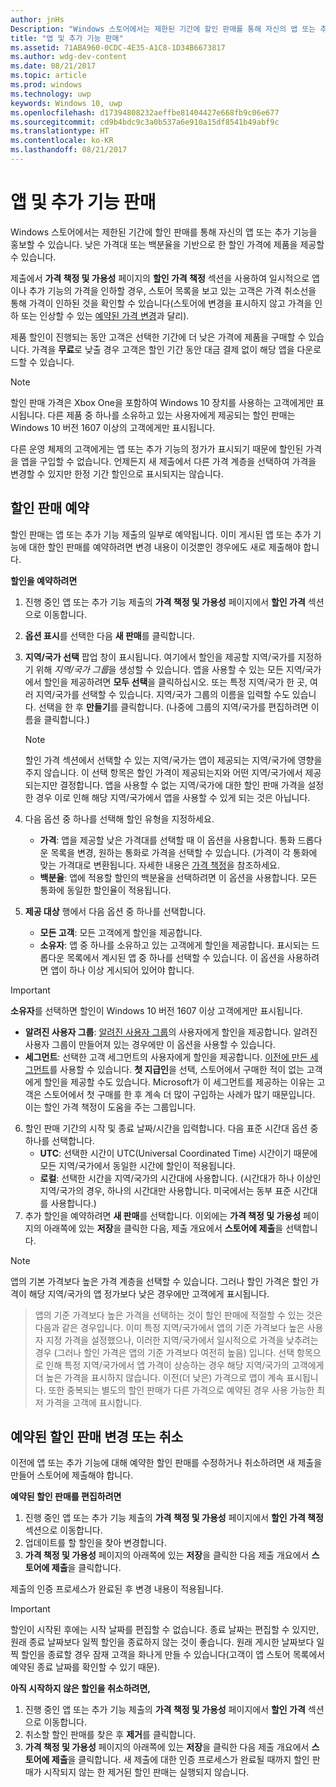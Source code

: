 ```yaml
---
author: jnHs
Description: "Windows 스토어에서는 제한된 기간에 할인 판매를 통해 자신의 앱 또는 추가 기능을 홍보할 수 있습니다."
title: "앱 및 추가 기능 판매"
ms.assetid: 71ABA960-0CDC-4E35-A1C8-1D34B6673817
ms.author: wdg-dev-content
ms.date: 08/21/2017
ms.topic: article
ms.prod: windows
ms.technology: uwp
keywords: Windows 10, uwp
ms.openlocfilehash: d17394808232aeffbe81404427e668fb9c06e677
ms.sourcegitcommit: cd9b4bdc9c3a0b537a6e910a15df8541b49abf9c
ms.translationtype: HT
ms.contentlocale: ko-KR
ms.lasthandoff: 08/21/2017
---
```

# <a name="put-apps-and-add-ons-on-sale"></a>앱 및 추가 기능 판매

Windows 스토어에서는 제한된 기간에 할인 판매를 통해 자신의 앱 또는 추가 기능을 홍보할 수 있습니다. 낮은 가격대 또는 백분율을 기반으로 한 할인 가격에 제품을 제공할 수 있습니다.

제출에서 **가격 책정 및 가용성** 페이지의 **할인 가격 책정** 섹션을 사용하여 일시적으로 앱이나 추가 기능의 가격을 인하할 경우, 스토어 목록을 보고 있는 고객은 가격 취소선을 통해 가격이 인하된 것을 확인할 수 있습니다(스토어에 변경을 표시하지 않고 가격을 인하 또는 인상할 수 있는 [예약된 가격 변경](set-and-schedule-app-pricing.md#schedule-price-changes)과 달리). 

제품 할인이 진행되는 동안 고객은 선택한 기간에 더 낮은 가격에 제품을 구매할 수 있습니다. 가격을 **무료**로 낮출 경우 고객은 할인 기간 동안 대금 결제 없이 해당 앱을 다운로드할 수 있습니다.

> [!NOTE]
> 할인 판매 가격은 Xbox One을 포함하여 Windows 10 장치를 사용하는 고객에게만 표시됩니다. 다른 제품 중 하나를 소유하고 있는 사용자에게 제공되는 할인 판매는 Windows 10 버전 1607 이상의 고객에게만 표시됩니다.
> 
> 다른 운영 체제의 고객에게는 앱 또는 추가 기능의 정가가 표시되기 때문에 할인된 가격을 앱을 구입할 수 없습니다. 언제든지 새 제출에서 다른 가격 계층을 선택하여 가격을 변경할 수 있지만 한정 기간 할인으로 표시되지는 않습니다.


## <a name="scheduling-a-sale"></a>할인 판매 예약

할인 판매는 앱 또는 추가 기능 제출의 일부로 예약됩니다. 이미 게시된 앱 또는 추가 기능에 대한 할인 판매를 예약하려면 변경 내용이 이것뿐인 경우에도 새로 제출해야 합니다.

**할인을 예약하려면**

1. 진행 중인 앱 또는 추가 기능 제출의 **가격 책정 및 가용성** 페이지에서 **할인 가격** 섹션으로 이동합니다.
2. **옵션 표시**를 선택한 다음 **새 판매**를 클릭합니다.
3. **지역/국가 선택** 팝업 창이 표시됩니다. 여기에서 할인을 제공할 지역/국가를 지정하기 위해  *지역/국가 그룹*을 생성할 수 있습니다. 앱을 사용할 수 있는 모든 지역/국가에서 할인을 제공하려면 **모두 선택**을 클릭하십시오. 또는 특정 지역/국가 한 곳, 여러 지역/국가를 선택할 수 있습니다. 지역/국가 그룹의 이름을 입력할 수도 있습니다. 선택을 한 후 **만들기**를 클릭합니다. (나중에 그룹의 지역/국가를 편집하려면 이름을 클릭합니다.)

   > [!NOTE]
   > 할인 가격 섹션에서 선택할 수 있는 지역/국가는 앱이 제공되는 지역/국가에 영향을 주지 않습니다. 이 선택 항목은 할인 가격이 제공되는지와 어떤 지역/국가에서 제공되는지만 결정합니다. 앱을 사용할 수 없는 지역/국가에 대한 할인 판매 가격을 설정한 경우 이로 인해 해당 지역/국가에서 앱을 사용할 수 있게 되는 것은 아닙니다.
4. 다음 옵션 중 하나를 선택해 할인 유형을 지정하세요.
   - **가격**: 앱을 제공할 낮은 가격대를 선택할 때 이 옵션을 사용합니다. 통화 드롭다운 목록을 변경, 원하는 통화로 가격을 선택할 수 있습니다. (가격이 각 통화에 맞는 가격대로 변환됩니다. 자세한 내용은 [가격 책정](set-app-pricing-and-availability.md)을 참조하세요.
   - **백분율**: 앱에 적용할 할인의 백분율을 선택하려면 이 옵션을 사용합니다. 모든 통화에 동일한 할인율이 적용됩니다.
5. **제공 대상** 행에서 다음 옵션 중 하나를 선택합니다.
   - **모든 고객**: 모든 고객에게 할인을 제공합니다.
   - **소유자**: 앱 중 하나를 소유하고 있는 고객에게 할인을 제공합니다. 표시되는 드롭다운 목록에서 계시된 앱 중 하나를 선택할 수 있습니다. 이 옵션을 사용하려면 앱이 하나 이상 게시되어 있어야 합니다.

  > [!IMPORTANT]
  > **소유자**를 선택하면 할인이 Windows 10 버전 1607 이상 고객에게만 표시됩니다.

   - **알려진 사용자 그룹**: [알려진 사용자 그룹](create-known-user-groups.md)의 사용자에게 할인을 제공합니다. 알려진 사용자 그룹이 만들어져 있는 경우에만 이 옵션을 사용할 수 있습니다.
   - **세그먼트**: 선택한 고객 세그먼트의 사용자에게 할인을 제공합니다. [이전에 만든 세그먼트](create-customer-segments.md)를 사용할 수 있습니다. **첫 지급인**을 선택, 스토어에서 구매한 적이 없는 고객에게 할인을 제공할 수도 있습니다. Microsoft가 이 세그먼트를 제공하는 이유는 고객은 스토어에서 첫 구매를 한 후 계속 더 많이 구입하는 사례가 많기 때문입니다. 이는 할인 가격 책정이 도움을 주는 그룹입니다.
6. 할인 판매 기간의 시작 및 종료 날짜/시간을 입력합니다. 다음 표준 시간대 옵션 중 하나를 선택합니다.
   - **UTC**: 선택한 시간이 UTC(Universal Coordinated Time) 시간이기 때문에 모든 지역/국가에서 동일한 시간에 할인이 적용됩니다.
   - **로컬**: 선택한 시간을 지역/국가의 시간대에 사용합니다. (시간대가 하나 이상인 지역/국가의 경우, 하나의 시간대만 사용합니다. 미국에서는 동부 표준 시간대를 사용합니다.)
7. 추가 할인을 예약하려면 **새 판매**를 선택합니다. 이외에는 **가격 책정 및 가용성** 페이지의 아래쪽에 있는 **저장**을 클릭한 다음, 제출 개요에서 **스토어에 제출**을 선택합니다.

> [!NOTE]
> 앱의 기본 가격보다 높은 가격 계층을 선택할 수 있습니다. 그러나 할인 가격은 할인 가격이 해당 지역/국가의 앱 정가보다 낮은 경우에만 고객에게 표시됩니다.

> 앱의 기준 가격보다 높은 가격을 선택하는 것이 할인 판매에 적절할 수 있는 것은 다음과 같은 경우입니다. 이미 특정 지역/국가에서 앱의 기준 가격보다 높은 사용자 지정 가격을 설정했으나, 이러한 지역/국가에서 일시적으로 가격을 낮추려는 경우 (그러나 할인 가격은 앱의 기준 가격보다 여전히 높음) 입니다. 선택 항목으로 인해 특정 지역/국가에서 앱 가격이 상승하는 경우 해당 지역/국가의 고객에게 더 높은 가격을 표시하지 않습니다. 이전(더 낮은) 가격으로 앱이 계속 표시됩니다. 또한 중복되는 별도의 할인 판매가 다른 가격으로 예약된 경우 사용 가능한 최저 가격을 고객에 표시합니다.

## <a name="changing-or-canceling-a-scheduled-sale"></a>예약된 할인 판매 변경 또는 취소

이전에 앱 또는 추가 기능에 대해 예약한 할인 판매를 수정하거나 취소하려면 새 제출을 만들어 스토어에 제출해야 합니다.

**예약된 할인 판매를 편집하려면**

1.  진행 중인 앱 또는 추가 기능 제출의 **가격 책정 및 가용성** 페이지에서 **할인 가격 책정** 섹션으로 이동합니다.
2.  업데이트를 할 할인을 찾아 변경합니다.
3.  **가격 책정 및 가용성** 페이지의 아래쪽에 있는 **저장**을 클릭한 다음 제출 개요에서 **스토어에 제출**을 클릭합니다.

제출의 인증 프로세스가 완료된 후 변경 내용이 적용됩니다.

> [!IMPORTANT]
> 할인이 시작된 후에는 시작 날짜를 편집할 수 없습니다. 종료 날짜는 편집할 수 있지만, 원래 종료 날짜보다 일찍 할인을 종료하지 않는 것이 좋습니다. 원래 게시한 날짜보다 일찍 할인을 종료할 경우 잠재 고객을 화나게 만들 수 있습니다(고객이 앱 스토어 목록에서 예약된 종료 날짜를 확인할 수 있기 때문).

 **아직 시작하지 않은 할인을 취소하려면,**

1.  진행 중인 앱 또는 추가 기능 제출의 **가격 책정 및 가용성** 페이지에서 **할인 가격** 섹션으로 이동합니다.
2.  취소할 할인 판매를 찾은 후 **제거**를 클릭합니다.
3.  **가격 책정 및 가용성** 페이지의 아래쪽에 있는 **저장**을 클릭한 다음 제출 개요에서 **스토어에 제출**을 클릭합니다. 새 제출에 대한 인증 프로세스가 완료될 때까지 할인 판매가 시작되지 않는 한 제거된 할인 판매는 실행되지 않습니다.




